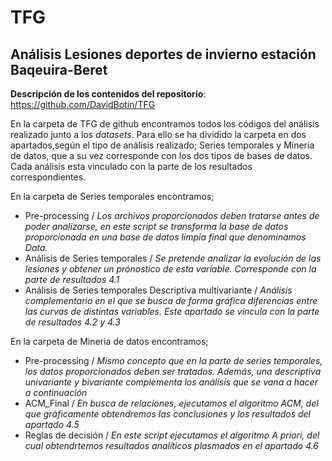 # TFG
## Análisis Lesiones deportes de invierno estación Baqeuira-Beret

**Descripción de los contenidos del repositorio**: https://github.com/DavidBotin/TFG

En la carpeta de TFG de github encontramos todos los códigos del análisis realizado junto a los *datasets*. Para ello se ha dividido la carpeta en dos apartados,según el tipo de análisis realizado; Series temporales y Mineria de datos, que a su vez corresponde con los dos tipos de bases de datos. Cada análisis esta vinculado con la parte de los resultados correspondientes.

En la carpeta de Series temporales encontramos;
- Pre-processing  /  *Los archivos proporcionados deben tratarse antes de poder analizarse, en este script se transforma la base de datos proporcionada en una base de datos limpia final que denominamos Data.*
- Análisis de Series temporales  /  *Se pretende analizar la evolución de las lesiones y obtener un prónostico de esta variable. Corresponde con la parte de resultados 4.1*
- Análisis de Series temporales Descriptiva multivariante  /  *Análisis complementario en el que se busca de forma gráfica diferencias  entre las curvas de distintas variables. Este apartado se vincula con la parte de resultados 4.2 y 4.3*

En la carpeta de Mineria de datos encontramos;
- Pre-processing  /  *Mismo concepto que en la parte de series temporales, los datos proporcionados deben ser tratados. Además, una descriptiva univariante y bivariante complementa los análisis que se vana a hacer a continuación*
- ACM_Final  /  *En busca de relaciones, ejecutamos el algoritmo ACM, del que gráficamente obtendremos las conclusiones y los resultados del apartado 4.5*
- Reglas de decisión  /  *En este script ejecutamos el algoritmo A priori, del cual obtendrtemos resultados analíticos plasmados en el apartado 4.6*

